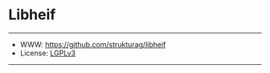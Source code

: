 # Libheif

-----------------

- WWW: https://github.com/strukturag/libheif
- License: [LGPLv3][1]

-----------------

[1]: https://www.gnu.org/licenses/lgpl.txt
